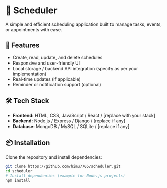 # 📅 Scheduler

A simple and efficient scheduling application built to manage tasks, events, or appointments with ease.

## 🚀 Features

- Create, read, update, and delete schedules
- Responsive and user-friendly UI
- Local storage / backend API integration (specify as per your implementation)
- Real-time updates (if applicable)
- Reminder or notification support (optional)

## 🛠️ Tech Stack

- **Frontend:** HTML, CSS, JavaScript / React / [replace with your stack]
- **Backend:** Node.js / Express / Django / [replace if any]
- **Database:** MongoDB / MySQL / SQLite / [replace if any]

## 📦 Installation

Clone the repository and install dependencies:

```bash
git clone https://github.com/himu7705/scheduler.git
cd scheduler
# Install dependencies (example for Node.js projects)
npm install
